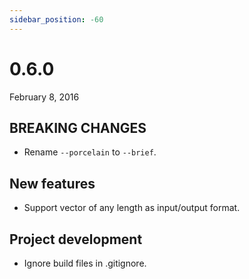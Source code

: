 ```yaml
---
sidebar_position: -60
---
```


# 0.6.0

February 8, 2016

## BREAKING CHANGES

- Rename `--porcelain` to `--brief`.

## New features

- Support vector of any length as input/output format.

## Project development

- Ignore build files in .gitignore.
